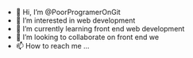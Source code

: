 - 👋 Hi, I’m @PoorProgramerOnGit
- 👀 I’m interested in web development
- 🌱 I’m currently learning  front end web development
- 💞️ I’m looking to collaborate on front end we
- 📫 How to reach me ...

<!---
PoorProgramerOnGit/PoorProgramerOnGit is a ✨ special ✨ repository because its `README.md` (this file) appears on your GitHub profile.
You can click the Preview link to take a look at your changes.
--->
